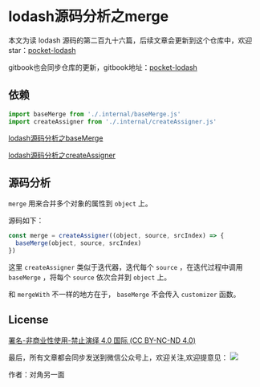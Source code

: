 # lodash源码分析之merge

本文为读 lodash 源码的第二百九十六篇，后续文章会更新到这个仓库中，欢迎 star：[pocket-lodash](https://github.com/yeyuqiudeng/pocket-lodash)

gitbook也会同步仓库的更新，gitbook地址：[pocket-lodash](https://www.gitbook.com/book/yeyuqiudeng/pocket-lodash/details)

## 依赖

```javascript
import baseMerge from './.internal/baseMerge.js'
import createAssigner from './.internal/createAssigner.js'
```

[lodash源码分析之baseMerge](./internal/baseMerge.md)

[lodash源码分析之createAssigner](./internal/createAssigner.md)


## 源码分析

`merge` 用来合并多个对象的属性到 `object` 上。

源码如下：

```javascript
const merge = createAssigner((object, source, srcIndex) => {
  baseMerge(object, source, srcIndex)
})
```

这里 `createAssigner` 类似于迭代器，迭代每个 `source` ，在迭代过程中调用 `baseMerge` ，将每个 `source` 依次合并到 `object` 上。

和 `mergeWith` 不一样的地方在于， `baseMerge` 不会传入 `customizer` 函数。

## License 

[署名-非商业性使用-禁止演绎 4.0 国际 (CC BY-NC-ND 4.0)](http://creativecommons.org/licenses/by-nc-nd/4.0/)

最后，所有文章都会同步发送到微信公众号上，欢迎关注,欢迎提意见：  ![](https://raw.githubusercontent.com/yeyuqiudeng/resource/master/images/qrcode_front-end-article.jpg) 

作者：对角另一面 